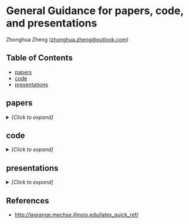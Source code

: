 # General Guidance for papers, code, and presentations
Zhonghua Zheng (zhonghua.zheng@outlook.com)

## Table of Contents

- [papers](#papers)
- [code](#code)
- [presentations](#presentations)

## papers

<details><summary><em>[Click to expand]</em></summary>

1. create and name the private repo `paper_xxx_journal` (e.g. `paper_UHWs_acp`) in the [MEDAL organization](https://github.com/m-edal)

2. select `Add .gitignore:TeX`

3. add `*.DS_Store` and `paper_xxx_journal.pdf` (`paper_UHWs_acp.pdf`) to the `.gitignore` file via webpage

4. clone the repo and create the following folders for different paper versions  
   - 0_template (this will help you compare different template versions) 
   - 1_draft
   - 2_preprint
   - 2_manuscript
   - 3_reviews_1
     - decision letter (file(s)) 
   - 3_revised_paper_1
     - response_to_reviews (folder)
     - manuscript (folder)
     - submission_suammry (folder or file)
   - 4_reviews_2
     - decision letter (file(s))  
   - 4_revised_paper_2
     - response_to_reviews (folder)
     - manuscript (folder)
     - submission_summary (folder or file)
   - ...
   - final_proofs   
5. within each `manuscript` folder
   - name the latex file the same: `paper_xxx_journal.tex` (e.g. `paper_UHWs_acp.tex`)
   - name the bibtex file `refs_xxx_journal.bib` (e.g. `paper_UHWs_acp.bib`)
   - make a subdir for graphics called `graphics`, which includes all figures (we can reuse the the figures in other folders) 
6. now you can download the files and import to Overleaf
7. please download the files from Overleaf and add them to your GitHub repository whenever you make significant changes (don't forget to commit!) 

</details>

## code

<details><summary><em>[Click to expand]</em></summary>

1. name the repo `code_xxx_journal_private`, e.g. `code_UHWs_acp_private`

2. select `Add .gitignore:Python` (or others)

3. add `*.DS_Store` to the `.gitignore` via webpage

4. create the following folders for different paper versions  
   - misc
   - model (optional)
   - data (optional, we must deposit data in a FAIR aligned repository)
   - 0_scratch  
   - 1_draft
   - 2_submitted (you will copy all the code here to the group repository `code_xxx`, e.g. `code_UHWs`)
   - 3_revised_paper_1  
   - 4_revised_paper_2
   - ...
   - final_proof   
   
5. create [symbolic link](https://apple.stackexchange.com/questions/115646/how-can-i-create-a-symbolic-link-in-terminal)
   ```bash
   ln -s ./data ./0_scratch/data
   ln -s ./data ./1_draft/data
   ln -s ./data ./2_submitted/data
   ...
   # to remove the link
   # rm -rf ./0_scratch/data
   # rm -rf ./1_draft/data
   # rm -rf ./2_submitted/data
   ...
   ```
   
6. Before submitting the preprint and manuscript for the first time, using `2_submitted` to check the code

</details>

## presentations

<details><summary><em>[Click to expand]</em></summary>

- PowerPoint templates: ([link](https://www.staffnet.manchester.ac.uk/brand/visual-identity/guidelines/presentations/))

- Beamer: [overleaf themes](https://www.overleaf.com/edu/theuniversityofmanchester#templates) or [Mark Kambites’ Beamer theme](http://www.maths.manchester.ac.uk/~mkambites/software.php)

  - To make the purple background and white text for [Alex's theme](https://www.overleaf.com/latex/templates/university-of-manchester-presentation-beamer-template/rwcrzjmzcdyn) (from overleaf) based on the [blog](http://amundy.co.uk/2014/01/11/new-introduction-to-beamer-theme.html):

    ```
    \documentclass[11pt,aspectratio=169,ignorenonframetext,t]{beamer}
    AND
    \usetheme[darktitle,dark,framenumber,titleframestart=1]{UoM_alex}
    ```
    
</details>

## References
- http://lagrange.mechse.illinois.edu/latex_quick_ref/
